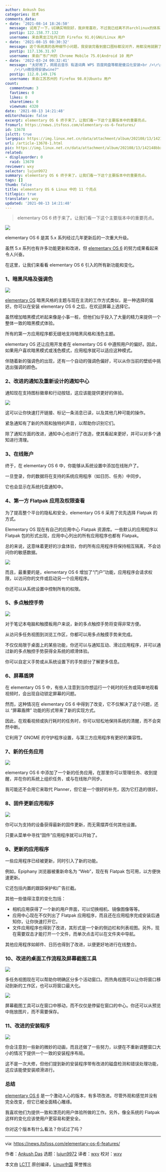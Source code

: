 ```yaml
---
author: Ankush Das
categories: 技术
comments_data:
- date: '2021-08-14 18:26:50'
  message: 试用了一下，UI确实特别好，我非常喜欢，不过我已经离不开archlinux的体系了，而且这个发行版默认的ibus中文输入法下有黑色方块我不知道怎么解决，而且有一些小bug，假如没这些问题我真的想用这个替换掉我现在的manjaro-kde。
  postip: 122.158.77.132
  username: 来自黑龙江牡丹江的 Firefox 91.0|GNU/Linux 用户
- date: '2021-08-15 08:30:32'
  message: 这个系统真的各种细节小问题，我安装完看到窗口图标都没对齐，用都没用就删了。
  postip: 117.136.31.97
  username: 来自广东广州的 Chrome Mobile 75.0|Android 10 用户
- date: '2022-03-24 00:32:41'
  message: "太好用了，网易云音乐 有道词典 WPS 百度网盘等都是傻瓜化安装<br />\r\n搜狗安装了还不知怎么启用，自带的智能拼音也挺好用的<br
    />\r\n微信得安装wine7"
  postip: 112.0.149.176
  username: 来自江苏苏州的 Firefox 98.0|Ubuntu 用户
count:
  commentnum: 3
  favtimes: 0
  likes: 0
  sharetimes: 0
  viewnum: 4320
date: '2021-08-13 14:21:48'
editorchoice: false
excerpt: elementary OS 6 终于来了。让我们看一下这个主要版本中的重要亮点。
fromurl: https://news.itsfoss.com/elementary-os-6-features/
id: 13678
islctt: true
largepic: https://img.linux.net.cn/data/attachment/album/202108/13/142148bbxb8hj8c8eq5c3h.png
url: /article-13678-1.html
pic: https://img.linux.net.cn/data/attachment/album/202108/13/142148bbxb8hj8c8eq5c3h.png.thumb.jpg
related:
- displayorder: 0
  raid: 13670
reviewer: wxy
selector: lujun9972
summary: elementary OS 6 终于来了。让我们看一下这个主要版本中的重要亮点。
tags: []
thumb: false
title: elementary OS 6 Linux 中的 11 个亮点
titlepic: true
translator: wxy
updated: '2021-08-13 14:21:48'
---
```



> 
> elementary OS 6 终于来了。让我们看一下这个主要版本中的重要亮点。
> 
> 
> 


![](https://img.linux.net.cn/data/attachment/album/202108/13/142148bbxb8hj8c8eq5c3h.png)


elementary OS 6 是其 5.x 系列经过几年更新后的一次重大升级。


虽然 5.x 系列也有许多功能更新和改进，但 [elementary OS 6](https://news.itsfoss.com/elementary-os-6-release/) 的努力成果看起来令人兴奋。


在这里，让我们来看看 elementary OS 6 引入的所有新功能和变化。


### 1、暗黑风格及强调色


![](https://img.linux.net.cn/data/attachment/album/202108/13/142149c5kte7rfr9eh9kth.jpg)


[elementary OS](https://elementary.io) 暗黑风格的主题与现在主流的工作方式类似，是一种选择的偏好。你可以在安装 elementary OS 6 之后，在欢迎屏幕上选择它。


虽然增加暗黑模式听起来像是小事一桩，但他们似乎投入了大量的精力来提供一个整体一致的暗黑模式体验。


所有的第一方应用程序都无缝地支持暗黑风格和浅色主题。


elementary OS 还让应用开发者在 elementary OS 6 中遵照用户的偏好。因此，如果用户喜欢暗黑模式或浅色模式，应用程序就可以适应这种模式。


伴随着新的强调色的出现，还有一个自动的强调色偏好，可以从你当前的壁纸中挑选出强调的颜色。


### 2、改进的通知及重新设计的通知中心


通知现在支持图标徽章和行动按钮，这应该能提供更好的体验。


![](https://img.linux.net.cn/data/attachment/album/202108/13/142150qlznevqrhe1njian.png)


这可以让你快速打开链接、标记一条消息已读，以及其他几种可能的操作。


紧急通知有了新的外观和独特的声音，以帮助你识别它们。


除了通知方面的改进，通知中心也进行了改造，使其看起来更好，并可以对多个通知进行清理。


### 3、在线账户


终于，在 elementary OS 6 中，你能够从系统设置中添加在线账户了。


一旦登录，你的数据将在支持的系统应用程序（如日历、任务）中同步。


它也会显示在系统托盘通知中。


### 4、第一方 Flatpak 应用及权限查看


为了提高整个平台的隐私和安全，elementary OS 6 采用了优先选择 Flatpak 的方式。


Elementary OS 现在有自己的应用中心 Flatpak 资源库。一些默认的应用程序以 Flatpak 包的形式出现，应用中心列出的所有应用程序也都有 Flatpak。


总的来说，这意味着更好的沙盒体验，你的所有应用程序将保持相互隔离，不会访问你的敏感数据。


![](https://img.linux.net.cn/data/attachment/album/202108/13/142153j29s3r22ddrak393.png)


而且，最重要的是，elementary OS 6 增加了“门户”功能，应用程序会请求权限，以访问你的文件或启动另一个应用程序。


你还可以从系统设置中控制所有的权限。


### 5、多点触控手势


![](https://img.linux.net.cn/data/attachment/album/202108/13/142157aqckyu9k0iqkqksl.png)


对于笔记本电脑和触摸板用户来说，新的多点触控手势将变得非常方便。


从访问多任务视图到浏览工作区，你都可以用多点触摸手势来完成。


不仅仅局限于桌面上的某些功能，你还可以与通知互动、滑过应用程序，并可以通过新的多点触控手势获得全系统的顺滑体验。


你可以自定义手势或从系统设置下的手势部分了解更多信息。


### 6、屏幕盾牌


在 elementary OS 5 中，有些人注意到当你想运行一个耗时的任务或简单地观看视频时，会出现自动锁定屏幕的问题。


然而，这种情况在 elementary OS 6 中得到了改变，它不仅解决了这个问题，还以 “屏幕盾牌” 功能的形式带来了新的实现方式。


因此，在观看视频或执行耗时的任务时，你可以轻松地保持系统的清醒，而不会突然中断。


它利用了 GNOME 的守护程序设置，与第三方应用程序有更好的兼容性。


### 7、新的任务应用


![](https://img.linux.net.cn/data/attachment/album/202108/13/142159jt43gtuoufxuqsx5.png)


elementary OS 6 中添加了一个新的任务应用，在那里你可以管理任务、收到提醒，并在你的系统上组织任务，或与在线账户同步。


我可能还不会用它来取代 Planner，但它是一个很好的补充，因为它打造的很好。


### 8、固件更新应用程序


![](https://img.linux.net.cn/data/attachment/album/202108/13/142201aj787v44tjlqdvbf.png)


你可以为支持的设备获得最新的固件更新，而无需摆弄任何其他设置。


只要从菜单中寻找“固件”应用程序就可以开始了。


### 9、更新的应用程序


一些应用程序已经被更新，同时引入了新的功能。


例如，Epiphany 浏览器被重新命名为 “Web”，现在有 Flatpak 包可用，以方便快速更新。


它还包括内置的跟踪保护和广告拦截。


其他一些值得注意的变化包括：


* 相机应用获得了一个新的用户界面，可以切换相机、镜像图像等等。
* 应用中心现在不仅列出了 Flatpak 应用程序，而且还在应用程序完成安装后通知你，让你快速打开它。
* 文件应用程序也得到了改进，其形式是一个新的侧边栏和列表视图。另外，现在需要双击才能打开一个文件，而单次点击可以在文件夹中导航。


其他应用程序如邮件、日历也得到了改进，以便更好地进行在线整合。


### 10、改进的桌面工作流程及屏幕截图工具


![](https://img.linux.net.cn/data/attachment/album/202108/13/142202ofbbwhl4s6smnhcu.png)


多任务视图现在可以帮助你明确区分多个活动窗口。而热角视图可以让你将窗口移动到新的工作区，也可以将窗口最大化。


![](https://img.linux.net.cn/data/attachment/album/202108/13/142204mshxs18m03h0h33a.png)


屏幕截图工具可以在窗口中移动，而不仅仅是停留在窗口的中心。你还可以从预览中拖放图片，而不需要保存。


### 11、改进的安装程序


![](https://img.linux.net.cn/data/attachment/album/202108/13/142205oi36if92kc92t5f7.png)


你会注意到一些新的微妙的动画，而且还做了一些努力，以便在不重新调整窗口大小的情况下提供一个一致的安装程序布局。


这不是一次大修，但他们提到新的安装程序带有改进的磁盘检测和错误处理功能，这应该能使安装顺滑进行。


### 总结


[elementary OS 6](https://elementary.io) 是一个激动人心的版本，有多项改进。尽管外观和感觉并没有完全改变，但它已被全面精心雕琢。


我喜欢他们为提供一致和漂亮的用户体验所做的工作。另外，像全系统的 Flatpak 这样的变化应该使用户更容易和更安全。


你对这个版本有什么看法？你试过了吗？




---


via: <https://news.itsfoss.com/elementary-os-6-features/>


作者：[Ankush Das](https://news.itsfoss.com/author/ankush/) 选题：[lujun9972](https://github.com/lujun9972) 译者：[wxy](https://github.com/wxy) 校对：[wxy](https://github.com/wxy)


本文由 [LCTT](https://github.com/LCTT/TranslateProject) 原创编译，[Linux中国](https://linux.cn/) 荣誉推出